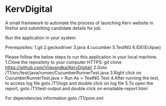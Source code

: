 # KervDigital

A small framework to automate the process of launching Kerv website in firefox and submitting candidate details for job.

Run the application in your system

Prerequisites:
1.git
2.geckodriver
3.java
4.cucumber
5.TestNG
6.IDE(Eclipse)


Please follow the below steps to run this application in your local machine.
1.Clone the repositoty to your computer HTTPS: git clone https://github.com/Vijayandka/KervDigital/
2.Goto /T1/src/test/java/runner/CucumberRunnerTest.java
3.Right click on CucumberRunnerTest.java > Run As > TestNG Test
4.After running the test, to access log file goto /T1/logs and double click on log file
5.To open the report, goto /T1/test-output and double click on emailable-report.html

For dependencies information goto /T1/pom.xml
